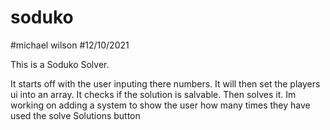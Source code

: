 # soduko
#michael wilson
#12/10/2021

This is a Soduko Solver.

It starts off with the user inputing there numbers.
It will then set the players ui into an array.
It checks if the solution is salvable.
Then solves it.
Im working on adding a system to show the user how many times they have used the solve Solutions button
